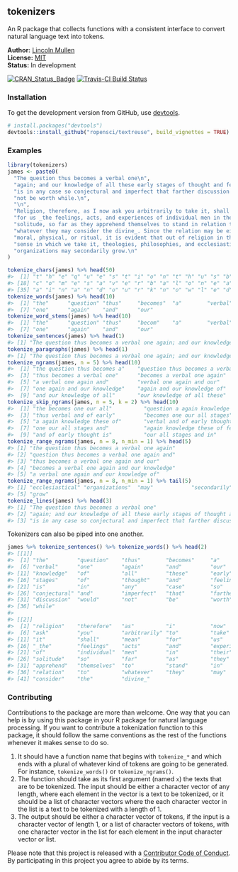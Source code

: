 <!-- README.md is generated from README.Rmd. Please edit that file -->
tokenizers
----------

An R package that collects functions with a consistent interface to convert natural language text into tokens.

**Author:** [Lincoln Mullen](http://lincolnmullen.com)<br> **License:** [MIT](http://opensource.org/licenses/MIT)<br> **Status:** In development

[![CRAN\_Status\_Badge](http://www.r-pkg.org/badges/version/tokenizers)](http://cran.r-project.org/package=tokenizers) [![Travis-CI Build Status](https://travis-ci.org/lmullen/tokenizers.svg?branch=master)](https://travis-ci.org/lmullen/tokenizers)

### Installation

To get the development version from GitHub, use [devtools](https://github.com/hadley/devtools).

``` r
# install.packages("devtools")
devtools::install_github("ropensci/textreuse", build_vignettes = TRUE)
```

### Examples

``` r
library(tokenizers)
james <- paste0(
  "The question thus becomes a verbal one\n",
  "again; and our knowledge of all these early stages of thought and feeling\n",
  "is in any case so conjectural and imperfect that farther discussion would\n",
  "not be worth while.\n",
  "\n",
  "Religion, therefore, as I now ask you arbitrarily to take it, shall mean\n",
  "for us _the feelings, acts, and experiences of individual men in their\n",
  "solitude, so far as they apprehend themselves to stand in relation to\n",
  "whatever they may consider the divine_. Since the relation may be either\n",
  "moral, physical, or ritual, it is evident that out of religion in the\n",
  "sense in which we take it, theologies, philosophies, and ecclesiastical\n",
  "organizations may secondarily grow.\n"
)

tokenize_chars(james) %>% head(50)
#>  [1] "t" "h" "e" "q" "u" "e" "s" "t" "i" "o" "n" "t" "h" "u" "s" "b" "e"
#> [18] "c" "o" "m" "e" "s" "a" "v" "e" "r" "b" "a" "l" "o" "n" "e" "a" "g"
#> [35] "a" "i" "n" "a" "n" "d" "o" "u" "r" "k" "n" "o" "w" "l" "e" "d"
tokenize_words(james) %>% head(10)
#>  [1] "the"      "question" "thus"     "becomes"  "a"        "verbal"  
#>  [7] "one"      "again"    "and"      "our"
tokenize_word_stems(james) %>% head(10)
#>  [1] "the"      "question" "thus"     "becom"    "a"        "verbal"  
#>  [7] "one"      "again"    "and"      "our"
tokenize_sentences(james) %>% head(1)
#> [1] "The question thus becomes a verbal one again; and our knowledge of all these early stages of thought and feeling is in any case so conjectural and imperfect that farther discussion would not be worth while."
tokenize_paragraphs(james) %>% head(1)
#> [1] "The question thus becomes a verbal one again; and our knowledge of all these early stages of thought and feeling is in any case so conjectural and imperfect that farther discussion would not be worth while."
tokenize_ngrams(james, n = 5) %>% head(10)
#>  [1] "the question thus becomes a"    "question thus becomes a verbal"
#>  [3] "thus becomes a verbal one"      "becomes a verbal one again"    
#>  [5] "a verbal one again and"         "verbal one again and our"      
#>  [7] "one again and our knowledge"    "again and our knowledge of"    
#>  [9] "and our knowledge of all"       "our knowledge of all these"
tokenize_skip_ngrams(james, n = 5, k = 2) %>% head(10)
#>  [1] "the becomes one our all"          "question a again knowledge these"
#>  [3] "thus verbal and of early"         "becomes one our all stages"      
#>  [5] "a again knowledge these of"       "verbal and of early thought"     
#>  [7] "one our all stages and"           "again knowledge these of feeling"
#>  [9] "and of early thought is"          "our all stages and in"
tokenize_range_ngrams(james, n = 8, n_min = 1) %>% head(5)
#> [1] "the question thus becomes a verbal one again"
#> [2] "question thus becomes a verbal one again and"
#> [3] "thus becomes a verbal one again and our"     
#> [4] "becomes a verbal one again and our knowledge"
#> [5] "a verbal one again and our knowledge of"
tokenize_range_ngrams(james, n = 8, n_min = 1) %>% tail(5)
#> [1] "ecclesiastical" "organizations"  "may"            "secondarily"   
#> [5] "grow"
tokenize_lines(james) %>% head(3)
#> [1] "The question thus becomes a verbal one"                                   
#> [2] "again; and our knowledge of all these early stages of thought and feeling"
#> [3] "is in any case so conjectural and imperfect that farther discussion would"
```

Tokenizers can also be piped into one another.

``` r
james %>% tokenize_sentences() %>% tokenize_words() %>% head(2)
#> [[1]]
#>  [1] "the"         "question"    "thus"        "becomes"     "a"          
#>  [6] "verbal"      "one"         "again"       "and"         "our"        
#> [11] "knowledge"   "of"          "all"         "these"       "early"      
#> [16] "stages"      "of"          "thought"     "and"         "feeling"    
#> [21] "is"          "in"          "any"         "case"        "so"         
#> [26] "conjectural" "and"         "imperfect"   "that"        "farther"    
#> [31] "discussion"  "would"       "not"         "be"          "worth"      
#> [36] "while"      
#> 
#> [[2]]
#>  [1] "religion"    "therefore"   "as"          "i"           "now"        
#>  [6] "ask"         "you"         "arbitrarily" "to"          "take"       
#> [11] "it"          "shall"       "mean"        "for"         "us"         
#> [16] "_the"        "feelings"    "acts"        "and"         "experiences"
#> [21] "of"          "individual"  "men"         "in"          "their"      
#> [26] "solitude"    "so"          "far"         "as"          "they"       
#> [31] "apprehend"   "themselves"  "to"          "stand"       "in"         
#> [36] "relation"    "to"          "whatever"    "they"        "may"        
#> [41] "consider"    "the"         "divine_"
```

### Contributing

Contributions to the package are more than welcome. One way that you can help is by using this package in your R package for natural language processing. If you want to contribute a tokenization function to this package, it should follow the same conventions as the rest of the functions whenever it makes sense to do so.

1.  It should have a function name that begins with `tokenize_*` and which ends with a plural of whatever kind of tokens are going to be generated. For instance, `tokenize_words()` or `tokenize_ngrams()`.
2.  The function should take as its first argument (named `x`) the texts that are to be tokenized. The input should be either a character vector of any length, where each element in the vector is a text to be tokenized, or it should be a list of character vectors where the each character vector in the list is a text to be tokenized with a length of 1.
3.  The output should be either a character vector of tokens, if the input is a character vector of length 1, or a list of character vectors of tokens, with one character vector in the list for each element in the input character vector or list.

Please note that this project is released with a [Contributor Code of Conduct](CONDUCT.md). By participating in this project you agree to abide by its terms.
